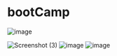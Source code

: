 # bootCamp 
![image](https://user-images.githubusercontent.com/49728020/167288867-d73ef3ce-08e6-4b19-9e57-1e24c1248ff0.png)

![Screenshot (3)](https://user-images.githubusercontent.com/49728020/159702033-08478f0c-95c2-4fbf-9240-6f8a031a673a.png)
![image](https://user-images.githubusercontent.com/49728020/167288837-b2958ff9-799a-406e-8137-d574ab2512a0.png)
![image](https://user-images.githubusercontent.com/49728020/167308363-f871c029-c162-4cc3-ae9f-63272a19f610.png)


